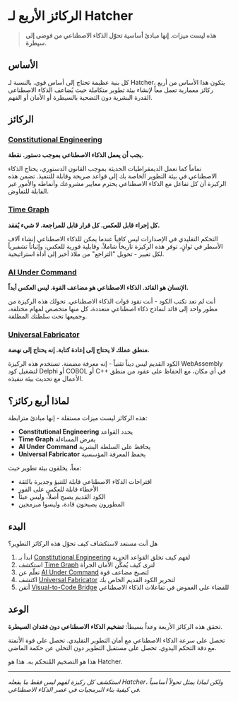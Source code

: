 # الركائز الأربع لـ Hatcher

> **هذه ليست ميزات. إنها مبادئ أساسية تحوّل الذكاء الاصطناعي من فوضى إلى سيطرة.**

## الأساس

كل بنية عظيمة تحتاج إلى أساس قوي. بالنسبة لـ Hatcher، يتكون هذا الأساس من أربع ركائز معمارية تعمل معاً لإنشاء بيئة تطوير متكاملة حيث يُضاعف الذكاء الاصطناعي القدرة البشرية دون التضحية بالسيطرة أو الأمان أو الفهم.

## الركائز

### <DocIcon type="constitutional" inline /> [Constitutional Engineering](/ar/constitutional-engineering)

**يجب أن يعمل الذكاء الاصطناعي بموجب دستور. نقطة.**

تماماً كما تعمل الديمقراطيات الحديثة بموجب القانون الدستوري، يحتاج الذكاء الاصطناعي في بيئة التطوير الخاصة بك إلى قواعد صريحة وقابلة للتنفيذ. تضمن هذه الركيزة أن كل تفاعل مع الذكاء الاصطناعي يحترم معايير مشروعك وأنماطه والأمور غير القابلة للتفاوض.

### <DocIcon type="time-graph" inline /> [Time Graph](/ar/pillars-time-graph)

**كل إجراء قابل للعكس. كل قرار قابل للمراجعة. لا شيء يُفقد.**

التحكم التقليدي في الإصدارات ليس كافياً عندما يمكن للذكاء الاصطناعي إنشاء آلاف الأسطر في ثوانٍ. توفر هذه الركيزة تاريخاً شاملاً، وقابلية فورية للعكس، وإثباتاً تشفيرياً لكل تغيير - تحويل "التراجع" من ملاذ أخير إلى أداة استراتيجية.

### <DocIcon type="ai-command" inline /> [AI Under Command](/ar/pillars-ai-under-command)

**الإنسان هو القائد. الذكاء الاصطناعي هو مضاعف القوة. ليس العكس أبداً.**

أنت لم تعد تكتب الكود - أنت تقود قوات الذكاء الاصطناعي. تحولك هذه الركيزة من مطور واحد إلى قائد لنماذج ذكاء اصطناعي متعددة، كل منها متخصص لمهام مختلفة، وجميعها تحت سلطتك المطلقة.

### <DocIcon type="universal-fabricator" inline /> [Universal Fabricator](/ar/pillars-universal-fabricator)

**منطق عملك لا يحتاج إلى إعادة كتابة. إنه يحتاج إلى نهضة.**

الكود القديم ليس ديناً تقنياً - إنه معرفة مضمنة. تستخدم هذه الركيزة WebAssembly لتشغيل كود Delphi أو COBOL أو C++ في أي مكان، مع الحفاظ على عقود من منطق الأعمال مع تحديث بيئة تنفيذه.

## لماذا أربع ركائز؟

هذه الركائز ليست ميزات مستقلة - إنها مبادئ مترابطة:

- **Constitutional Engineering** يحدد القواعد
- **Time Graph** يفرض المساءلة
- **AI Under Command** يحافظ على السلطة البشرية
- **Universal Fabricator** يحفظ المعرفة المؤسسية

معاً، يخلقون بيئة تطوير حيث:

- اقتراحات الذكاء الاصطناعي قابلة للتنبؤ وجديرة بالثقة
- الأخطاء قابلة للعكس على الفور
- الكود القديم يصبح أصلاً، وليس عبئاً
- المطورون يصبحون قادة، وليسوا مبرمجين

## البدء

هل أنت مستعد لاستكشاف كيف تحوّل هذه الركائز التطوير؟

1. ابدأ بـ [Constitutional Engineering](/ar/constitutional-engineering) لفهم كيف تخلق القواعد الحرية
2. استكشف [Time Graph](/ar/pillars-time-graph) لترى كيف يُمكِّن الأمان الجرأة
3. تعلّم عن [AI Under Command](/ar/pillars-ai-under-command) لتصبح مضاعف قوة
4. اكتشف [Universal Fabricator](/ar/pillars-universal-fabricator) لتحرير الكود القديم الخاص بك
5. أتقن [Visual-to-Code Bridge](/ar/visual-to-code) للقضاء على الغموض في تفاعلات الذكاء الاصطناعي

## الوعد

تحقق هذه الركائز الأربعة وعداً بسيطاً: **تضخيم الذكاء الاصطناعي دون فقدان السيطرة**.

تحصل على سرعة الذكاء الاصطناعي مع أمان التطوير التقليدي. تحصل على قوة الأتمتة مع دقة التحكم اليدوي. تحصل على مستقبل التطوير دون التخلي عن حكمة الماضي.

هذا هو التضخيم المُتحكم به. هذا هو Hatcher.

---

_استكشف كل ركيزة لفهم ليس فقط ما يفعله Hatcher، ولكن لماذا يمثل تحولاً أساسياً في كيفية بناء البرمجيات في عصر الذكاء الاصطناعي._

<PageCTA
  title="ابنِ على أسس قوية"
  subtitle="أتقن الركائز الأربع التي تحوّل الذكاء الاصطناعي من فوضى إلى سيطرة"
  buttonText="استكشف الركيزة الأولى"
  buttonLink="/ar/pillars-constitutional-engineering"
  buttonStyle="secondary"
  footer="الأسس القوية تُمكِّن إمكانيات لا حدود لها."
/>
